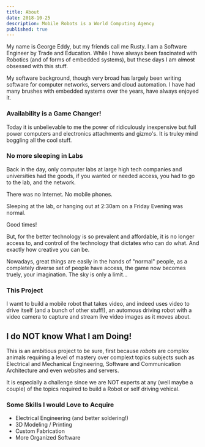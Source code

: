 ```yaml
---
title: About
date: 2018-10-25
description: Mobile Robots is a World Computing Agency
published: true
---
```


My name is George Eddy, but my friends call me Rusty.  I am a Software
Engineer by Trade and Education.  While I have always been fascinated
with Robotics (and of forms of embedded systems), but these days I am
~~almost~~ obsessed with this stuff.

My software background, though very broad has largely been writing
software for computer networks, servers and cloud automation.  I have
had many brushes with embedded systems over the years, have always
enjoyed it.

### Availability is a Game Changer!

Today it is unbelievable to me the power of ridiculously inexpensive
but full power computers and electronics attachments and gizmo's.  It
is truley mind boggling all the cool stuff.

### No more sleeping in Labs

Back in the day, only computer labs at large high tech companies and
universities had the goods, if you wanted or needed access, you had to
go to the lab, and the network.

There was no Internet.  No mobile phones.

Sleeping at the lab, or hanging out at 2:30am on a Friday Evening was
normal.  

Good times!

But, for the better technology is so prevalent and affordable, it is
no longer access to, and control of the technology that dictates who
can do what.  And exactly how creative you can be.

Nowadays, great things are easily in the hands of "normal" people, as
a completely diverse set of people have access, the game now becomes
truely, your imagination.  The sky is only a limit...


### This Project

I wamt to build a mobile robot that takes video, and indeed uses video
to drive itself (and a bunch of other stuff!), an automous driving
robot with a video camera to capture and stream live video images as
it moves about.

## I do NOT know What I am Doing!

This is an ambitious project to be sure, first because _robots_ are
complex animals requiring a level of mastery over complext topics
subjects such as Electrical and Mechanical Engineering, Software and
Communication Architecture and even websites and servers.

It is especially a challenge since we are NOT experts at any (well
maybe a couple) of the topics required to build a Robot or self
driving vehical.

### Some Skills I would Love to Acquire

- Electrical Engineering (and better soldering!)
- 3D Modeling / Printing
- Custom Fabrication
- More Organized Software
